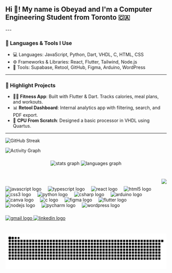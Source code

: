 <h2 align="left">Hi 👋! My name is Obeyad and I'm a Computer Engineering Student from Toronto 🇨🇦</h2>
---

### 🧠 Languages & Tools I Use
- 💻 Languages: JavaScript, Python, Dart, VHDL, C, HTML, CSS
- ⚙️ Frameworks & Libraries: React, Flutter, Tailwind, Node.js
- 🧰 Tools: Supabase, Retool, GitHub, Figma, Arduino, WordPress

---

### 📌 Highlight Projects
- 🏋️‍♀️ **Fitness App**: Built with Flutter & Dart. Tracks calories, meal plans, and workouts.
- 📊 **Retool Dashboard**: Internal analytics app with filtering, search, and PDF export.
- 🧠 **CPU From Scratch**: Designed a basic processor in VHDL using Quartus.

---
![GitHub Streak](https://streak-stats.demolab.com?user=obeyad12&theme=dark&hide_border=false)

![Activity Graph](https://github-readme-activity-graph.cyclic.app/graph?username=obeyad12&theme=dracula)
###

<div align="center">
  <img src="https://github-readme-stats.vercel.app/api?username=obeyad12&hide_title=false&hide_rank=false&show_icons=true&include_all_commits=true&count_private=true&disable_animations=false&theme=dracula&locale=en&hide_border=false" height="150" alt="stats graph"  />
  <img src="https://github-readme-stats.vercel.app/api/top-langs?username=obeyad12&locale=en&hide_title=false&layout=compact&card_width=320&langs_count=5&theme=dracula&hide_border=false" height="150" alt="languages graph"  />
</div>

###

<br clear="both">

<img align="right" height="120" src="https://media2.giphy.com/media/v1.Y2lkPTc5MGI3NjExM2FxeWI4cWJpcnhxbm1oYmtjeXJtNGJoZ2pmamoydW50eXBkbzloYiZlcD12MV9pbnRlcm5hbF9naWZfYnlfaWQmY3Q9Zw/1aPuY0iblEJupNGrWL/giphy.gif"  />

###

<div align="left">
  <img src="https://cdn.jsdelivr.net/gh/devicons/devicon/icons/javascript/javascript-original.svg" height="30" alt="javascript logo"  />
  <img width="12" />
  <img src="https://cdn.jsdelivr.net/gh/devicons/devicon/icons/typescript/typescript-original.svg" height="30" alt="typescript logo"  />
  <img width="12" />
  <img src="https://cdn.jsdelivr.net/gh/devicons/devicon/icons/react/react-original.svg" height="30" alt="react logo"  />
  <img width="12" />
  <img src="https://cdn.jsdelivr.net/gh/devicons/devicon/icons/html5/html5-original.svg" height="30" alt="html5 logo"  />
  <img width="12" />
  <img src="https://cdn.jsdelivr.net/gh/devicons/devicon/icons/css3/css3-original.svg" height="30" alt="css3 logo"  />
  <img width="12" />
  <img src="https://cdn.jsdelivr.net/gh/devicons/devicon/icons/python/python-original.svg" height="30" alt="python logo"  />
  <img width="12" />
  <img src="https://cdn.jsdelivr.net/gh/devicons/devicon/icons/csharp/csharp-original.svg" height="30" alt="csharp logo"  />
  <img width="12" />
  <img src="https://cdn.jsdelivr.net/gh/devicons/devicon/icons/arduino/arduino-original.svg" height="30" alt="arduino logo"  />
  <img width="12" />
  <img src="https://cdn.jsdelivr.net/gh/devicons/devicon/icons/canva/canva-original.svg" height="30" alt="canva logo"  />
  <img width="12" />
  <img src="https://cdn.jsdelivr.net/gh/devicons/devicon/icons/c/c-original.svg" height="30" alt="c logo"  />
  <img width="12" />
  <img src="https://cdn.jsdelivr.net/gh/devicons/devicon/icons/figma/figma-original.svg" height="30" alt="figma logo"  />
  <img width="12" />
  <img src="https://cdn.jsdelivr.net/gh/devicons/devicon/icons/flutter/flutter-original.svg" height="30" alt="flutter logo"  />
  <img width="12" />
  <img src="https://cdn.jsdelivr.net/gh/devicons/devicon/icons/nodejs/nodejs-original.svg" height="30" alt="nodejs logo"  />
  <img width="12" />
  <img src="https://cdn.jsdelivr.net/gh/devicons/devicon/icons/pycharm/pycharm-original.svg" height="30" alt="pycharm logo"  />
  <img width="12" />
  <img src="https://cdn.jsdelivr.net/gh/devicons/devicon/icons/wordpress/wordpress-original.svg" height="30" alt="wordpress logo"  />
</div>

###

<div align="left">
  <a href="a.obeyad@torontomu.ca" target="_blank">
    <img src="https://img.shields.io/static/v1?message=Gmail&logo=gmail&label=&color=D14836&logoColor=white&labelColor=&style=for-the-badge" height="35" alt="gmail logo"  />
  </a>
  <a href="https://www.linkedin.com/in/obeyad-a-n-m-anowarul-6a6608236/" target="_blank">
    <img src="https://img.shields.io/static/v1?message=LinkedIn&logo=linkedin&label=&color=0077B5&logoColor=white&labelColor=&style=for-the-badge" height="35" alt="linkedin logo"  />
  </a>
</div>

###

<br clear="both">

<img src="https://raw.githubusercontent.com/obeyad12/obeyad12/output/snake.svg" alt="Snake animation" />

###
